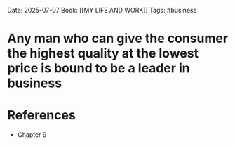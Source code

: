 Date: 2025-07-07
Book: [[MY LIFE AND WORK]]
Tags: #business 
# Any man who can give the consumer the highest quality at the lowest price is bound to be a leader in business



# References
- Chapter 9